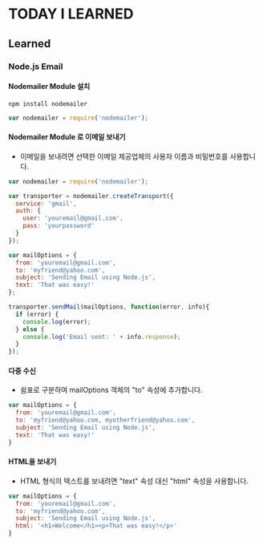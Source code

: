 # TODAY I LEARNED

## Learned

### Node.js Email

#### Nodemailer Module 설치

```shell
npm install nodemailer
```

```javascript
var nodemailer = require('nodemailer');
```

#### Nodemailer Module 로 이메일 보내기

- 이메일을 보내려면 선택한 이메일 제공업체의 사용자 이름과 비밀번호를 사용합니다.

```javascript
var nodemailer = require('nodemailer');

var transporter = nodemailer.createTransport({
  service: 'gmail',
  auth: {
    user: 'youremail@gmail.com',
    pass: 'yourpassword'
  }
});

var mailOptions = {
  from: 'youremail@gmail.com',
  to: 'myfriend@yahoo.com',
  subject: 'Sending Email using Node.js',
  text: 'That was easy!'
};

transporter.sendMail(mailOptions, function(error, info){
  if (error) {
    console.log(error);
  } else {
    console.log('Email sent: ' + info.response);
  }
});
```

#### 다중 수신

- 쉼표로 구분하여 mailOptions 객체의 "to" 속성에 추가합니다.

```javascript
var mailOptions = {
  from: 'youremail@gmail.com',
  to: 'myfriend@yahoo.com, myotherfriend@yahoo.com',
  subject: 'Sending Email using Node.js',
  text: 'That was easy!'
}
```

#### HTML을 보내기

- HTML 형식의 텍스트를 보내려면 "text" 속성 대신 "html" 속성을 사용합니다.

```javascript
var mailOptions = {
  from: 'youremail@gmail.com',
  to: 'myfriend@yahoo.com',
  subject: 'Sending Email using Node.js',
  html: '<h1>Welcome</h1><p>That was easy!</p>'
}
```

